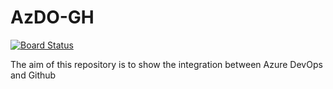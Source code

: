 # AzDO-GH

[![Board Status](https://dev.azure.com/jetiba/164ca987-f3ae-4348-a995-577ce82c4375/181b3659-7253-4db1-adbf-dbcbb6b8bc25/_apis/work/boardbadge/efb7f814-b797-46e8-bd9c-06aabff07979?columnOptions=1)](https://dev.azure.com/jetiba/164ca987-f3ae-4348-a995-577ce82c4375/_boards/board/t/181b3659-7253-4db1-adbf-dbcbb6b8bc25/Backlog%20items/)

The aim of this repository is to show the integration between Azure DevOps and Github
